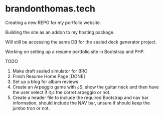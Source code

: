 # brandonthomas.tech
Creating a new REPO for my portfolio website. 

Building the site as an addon to my hosting package. 

Will still be accessing the same DB for the sealed deck generator project. 

Working on setting up a resume portfolio site in Bootstrap and PHP. 

TODO 

1. Make draft sealed simulator for BRO 
2. Finish Resume Home Page [DONE]
3. Set up a blog for album reviews 
4. Create an Arpeggio game with JS, show the guitar neck and then have the user select if it;s the corret arpeggio or not. 
5. Create a header file to include the required Bootstrap and nav bar information, should include the NAV bar, unsure if should keep the jumbo tron or not. 
